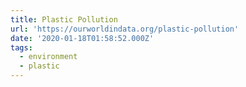 ```yaml
---
title: Plastic Pollution
url: 'https://ourworldindata.org/plastic-pollution'
date: '2020-01-18T01:58:52.000Z'
tags:
  - environment
  - plastic
---
```

